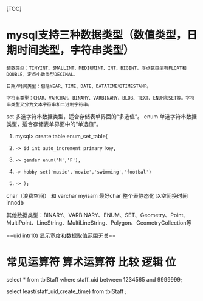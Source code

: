 [TOC]
# mysql支持三种数据类型（数值类型，日期时间类型，字符串类型）

```
整数类型：TINYINT、SMALLINT、MEDIUMINT、INT、BIGINT，浮点数类型有FLOAT和DOUBLE，定点小数类型DECIMAL。
```


```
日期/时间类型：包括YEAR、TIME、DATE、DATATIME和TIMESTAMP。
```


```
字符串类型：CHAR、VARCHAR、BINARY、VARBINARY、BLOB、TEXT、ENUM和SET等。字符串类型又分为文本字符串和二进制字符串。
```
set  多选字符串数据类型，适合存储表单界面的“多选值”。
enum 单选字符串数据类型，适合存储表单界面中的“单选值”。
1. mysql> create table enum_set_table(
1.     -> id int auto_increment primary key,
1.     -> gender enum('M','F'),
1.     -> hobby set('music','movie','swimming','footbal')
1.     -> );
char（浪费空间） 和 varchar
myisam 最好char  整个表静态化 以空间换时间
innodb 

其他数据类型：BINARY、VARBINARY、ENUM、SET、Geometry、Point、MultiPoint、LineString、MultiLineString、Polygon、GeometryCollection等

==uid int(10) 显示宽度和数据取值范围无关==
# 常见运算符 算术运算符 比较 逻辑 位 
select * from tblStaff where staff_uid  between 1234565 and 9999999; 
 
select least(staff_uid,create_time) from tblStaff ;




